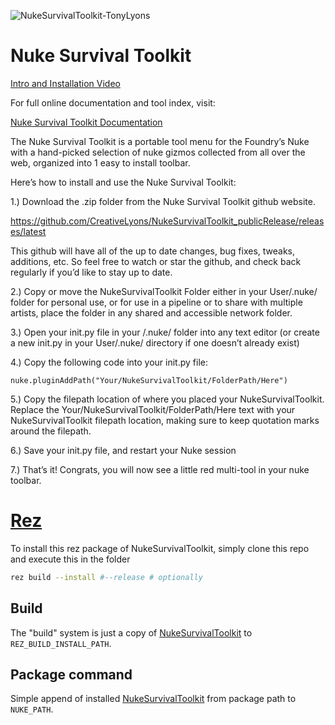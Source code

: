 
![NukeSurvivalToolkit-TonyLyons](https://user-images.githubusercontent.com/46404545/93950690-76be2e00-fd44-11ea-96a6-07070b28df81.jpg)

# Nuke Survival Toolkit

[Intro and Installation Video](https://youtu.be/MQq9GH3SekA)

For full online documentation and tool index, visit:

[Nuke Survival Toolkit Documentation](https://docs.google.com/document/d/1eyh2JIecaphItZeq0uuGxlqoASuXNQy1leJGqFI-EeU/edit?usp=sharing)

The Nuke Survival Toolkit is a portable tool menu for the Foundry’s Nuke with a hand-picked selection of nuke gizmos collected from all over the web, organized into 1 easy to install toolbar.

Here’s how to install and use the Nuke Survival Toolkit: 

1.) Download the .zip folder from the Nuke Survival Toolkit github website.  

https://github.com/CreativeLyons/NukeSurvivalToolkit_publicRelease/releases/latest

This github will have all of the up to date changes, bug fixes, tweaks, additions, etc. So feel free to watch or star the github, and check back regularly if you’d like to stay up to date.

2.) Copy or move the NukeSurvivalToolkit Folder either in your User/.nuke/ folder for personal use, or for use in a pipeline or to share with multiple artists, place the folder in any shared and accessible network folder.

3.) Open your init.py file in your /.nuke/ folder into any text editor (or create a new init.py in your User/.nuke/ directory if one doesn’t already exist)

4.) Copy the following code into your init.py file:

```
nuke.pluginAddPath("Your/NukeSurvivalToolkit/FolderPath/Here")
```

5.) Copy the filepath location of where you placed your NukeSurvivalToolkit.  Replace the
Your/NukeSurvivalToolkit/FolderPath/Here text with your NukeSurvivalToolkit filepath location, making sure to keep quotation marks around the filepath.

6.) Save your init.py file, and restart your Nuke session

7.) That’s it! Congrats, you will now see a little red multi-tool in your nuke toolbar.    

# [Rez](https://github.com/AcademySoftwareFoundation/rez.git)
To install this rez package of NukeSurvivalToolkit, simply clone this repo and execute this in the folder
```bash
rez build --install #--release # optionally
```

## Build
The "build" system is just a copy of [NukeSurvivalToolkit](./NukeSurvivalToolkit/) to `REZ_BUILD_INSTALL_PATH`.

## Package command
Simple append of installed [NukeSurvivalToolkit](./NukeSurvivalToolkit/) from package path to `NUKE_PATH`.
